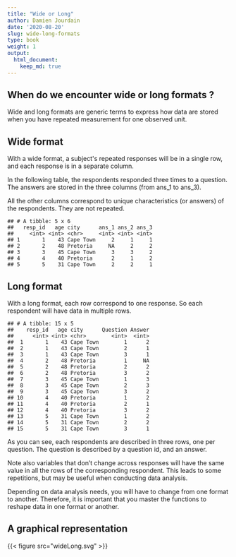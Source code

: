 ```yaml
---
title: "Wide or Long" 
author: Damien Jourdain
date: '2020-08-20'
slug: wide-long-formats
type: book
weight: 1
output:
  html_document:
    keep_md: true
---
```




## When do we encounter wide or long formats ? 

Wide and long formats are generic terms to express how data are stored when you have repeated measurement for one observed unit. 

## Wide format
With a wide format, a subject's repeated responses will be in a single row, and each response is in a separate column.

In the following table, the respondents responded three times to a question. The answers are stored in the three columns (from ans_1 to ans_3). 

All the other columns correspond to unique characteristics (or answers) of the respondents. They are not repeated.


```
## # A tibble: 5 x 6
##   resp_id   age city      ans_1 ans_2 ans_3
##     <int> <int> <chr>     <int> <int> <int>
## 1       1    43 Cape Town     2     1     1
## 2       2    48 Pretoria     NA     2     2
## 3       3    45 Cape Town     3     3     2
## 4       4    40 Pretoria      2     1     2
## 5       5    31 Cape Town     2     2     1
```



## Long format

With a long format, each row correspond to one response. So each respondent will have data in multiple rows. 



```
## # A tibble: 15 x 5
##    resp_id   age city      Question Answer
##      <int> <int> <chr>        <int>  <int>
##  1       1    43 Cape Town        1      2
##  2       1    43 Cape Town        2      1
##  3       1    43 Cape Town        3      1
##  4       2    48 Pretoria         1     NA
##  5       2    48 Pretoria         2      2
##  6       2    48 Pretoria         3      2
##  7       3    45 Cape Town        1      3
##  8       3    45 Cape Town        2      3
##  9       3    45 Cape Town        3      2
## 10       4    40 Pretoria         1      2
## 11       4    40 Pretoria         2      1
## 12       4    40 Pretoria         3      2
## 13       5    31 Cape Town        1      2
## 14       5    31 Cape Town        2      2
## 15       5    31 Cape Town        3      1
```

As you can see, each respondents are described in three rows, one per question. The question is described by a question id, and an answer. 

Note also variables that don’t change across responses will have the same value in all the rows of the corresponding respondent. This leads to some repetitions, but may be useful when conducting data analysis. 

Depending on data analysis needs, you will have to change from one format to another. Therefore, it is important that you master the functions to reshape data in one format or another. 

## A graphical representation

{{< figure src="wideLong.svg" >}}
